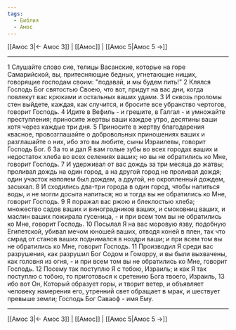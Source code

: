 ```yaml
---
tags:
  - Библия
  - Амос
---
```

[[Амос 3|← Амос 3]] | [[Амос]] | [[Амос 5|Амос 5 →]]

---
1 Слушайте слово сие, телицы Васанские, которые на горе Самарийской, вы, притесняющие бедных, угнетающие нищих, говорящие господам своим: "подавай, и мы будем пить!"
2 Клялся Господь Бог святостью Своею, что вот, придут на вас дни, когда повлекут вас крюками и остальных ваших удами.
3 И сквозь проломы стен выйдете, каждая, как случится, и бросите все убранство чертогов, говорит Господь.
4 Идите в Вефиль - и грешите, в Галгал - и умножайте преступления; приносите жертвы ваши каждое утро, десятины ваши хотя через каждые три дня.
5 Приносите в жертву благодарения квасное, провозглашайте о добровольных приношениях ваших и разглашайте о них, ибо это вы любите, сыны Израилевы, говорит Господь Бог.
6 За то и дал Я вам голые зубы во всех городах ваших и недостаток хлеба во всех селениях ваших; но вы не обратились ко Мне, говорит Господь.
7 И удерживал от вас дождь за три месяца до жатвы; проливал дождь на один город, а на другой город не проливал дождя; один участок напояем был дождем, а другой, не окропленный дождем, засыхал.
8 И сходились два-три города в один город, чтобы напиться воды, и не могли досыта напиться; но и тогда вы не обратились ко Мне, говорит Господь.
9 Я поражал вас ржою и блеклостью хлеба; множество садов ваших и виноградников ваших, и смоковниц ваших, и маслин ваших пожирала гусеница, - и при всем том вы не обратились ко Мне, говорит Господь.
10 Посылал Я на вас моровую язву, подобную Египетской, убивал мечом юношей ваших, отводя коней в плен, так что смрад от станов ваших поднимался в ноздри ваши; и при всем том вы не обратились ко Мне, говорит Господь.
11 Производил Я среди вас разрушения, как разрушил Бог Содом и Гоморру, и вы были выхвачены, как головня из огня, - и при всем том вы не обратились ко Мне, говорит Господь.
12 Посему так поступлю Я с тобою, Израиль; и как Я так поступлю с тобою, то приготовься к сретению Бога твоего, Израиль,
13 ибо вот Он, Который образует горы, и творит ветер, и объявляет человеку намерения его, утренний свет обращает в мрак, и шествует превыше земли; Господь Бог Саваоф - имя Ему.

---
[[Амос 3|← Амос 3]] | [[Амос]] | [[Амос 5|Амос 5 →]]